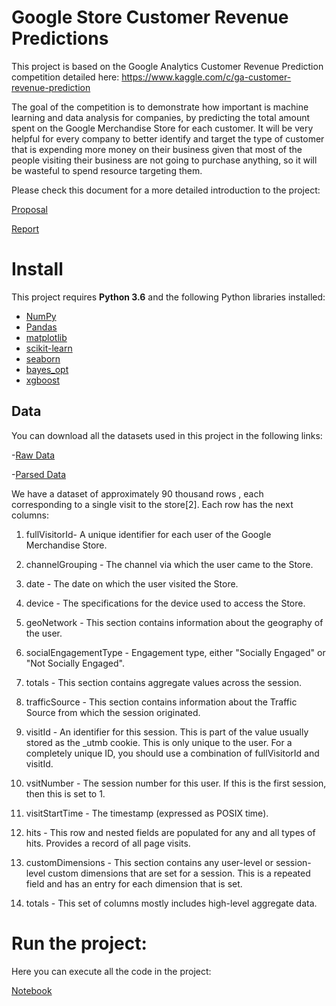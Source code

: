 # Google Store Customer Revenue Predictions

This project is based on the Google Analytics Customer Revenue Prediction competition detailed here: https://www.kaggle.com/c/ga-customer-revenue-prediction 

The goal of the competition is to demonstrate how important is machine learning and data analysis for companies, by predicting the total amount spent on the  Google Merchandise Store for each customer. It  will be very helpful for every company to better identify and target the type of customer that is expending more money on their business given that most of the people visiting their business are not going to purchase anything, so it will be wasteful to spend resource targeting them.

Please check this document for a more detailed introduction to the project:

[Proposal](https://github.com/chrismartinezb/Capstone/blob/master/Capstone%20proposal.pdf)


[Report](https://github.com/chrismartinezb/Capstone/blob/master/Final_Report.pdf)

# Install

This project requires **Python 3.6** and the following Python libraries installed:

- [NumPy](http://www.numpy.org/)
- [Pandas](http://pandas.pydata.org)
- [matplotlib](http://matplotlib.org/)
- [scikit-learn](http://scikit-learn.org/stable/)
- [seaborn](https://seaborn.pydata.org/)
- [bayes_opt](https://github.com/thuijskens/bayesian-optimization)
- [xgboost](https://xgboost.readthedocs.io/en/latest/)

## Data

You can download all the datasets used in this project in the following links:

-[Raw Data](https://www.dropbox.com/s/o8aqviril0xqrvn/data.zip?dl=0)

-[Parsed Data](https://www.dropbox.com/s/a40y2yiknobs6ct/Data-flattened.zip?dl=0 )

We have a dataset of approximately 90 thousand rows , each corresponding to a single visit to the store[2]. Each row has the next columns:

1) fullVisitorId- A unique identifier for each user of the Google Merchandise Store.

2) channelGrouping - The channel via which the user came to the Store.

3) date - The date on which the user visited the Store.

4) device - The specifications for the device used to access the Store.

5) geoNetwork - This section contains information about the geography of the user.

6) socialEngagementType - Engagement type, either "Socially Engaged" or "Not Socially Engaged".

7) totals - This section contains aggregate values across the session.

8) trafficSource - This section contains information about the Traffic Source from which the session originated.

9) visitId - An identifier for this session. This is part of the value usually stored as the _utmb cookie. This is only unique to the user. For a completely unique ID, you should use a combination of fullVisitorId and visitId.

10) vsitNumber - The session number for this user. If this is the first session, then this is set to 1.

11) visitStartTime - The timestamp (expressed as POSIX time).

12) hits - This row and nested fields are populated for any and all types of hits. Provides a record of all page visits.

13) customDimensions - This section contains any user-level or session-level custom dimensions that are set for a session. This is a repeated field and has an entry for each dimension that is set.

14) totals - This set of columns mostly includes high-level aggregate data.

# Run the project:

Here you can execute all the code in the project:

[Notebook](https://github.com/chrismartinezb/Capstone/blob/master/Final_capstone.ipynb)

